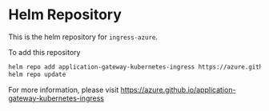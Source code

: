 # Helm Repository

This is the helm repository for `ingress-azure`.

To add this repository

```bash
helm repo add application-gateway-kubernetes-ingress https://azure.github.io/application-gateway-kubernetes-ingress/helm/
helm repo update
```

For more information, please visit https://azure.github.io/application-gateway-kubernetes-ingress